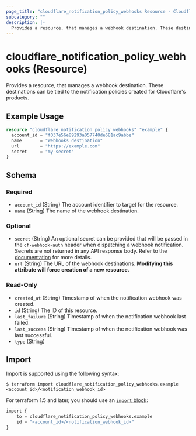```yaml
---
page_title: "cloudflare_notification_policy_webhooks Resource - Cloudflare"
subcategory: ""
description: |-
  Provides a resource, that manages a webhook destination. These destinations can be tied to the notification policies created for Cloudflare's products.
---
```


# cloudflare_notification_policy_webhooks (Resource)

Provides a resource, that manages a webhook destination. These destinations can be tied to the notification policies created for Cloudflare's products.

## Example Usage

```terraform
resource "cloudflare_notification_policy_webhooks" "example" {
  account_id = "f037e56e89293a057740de681ac9abbe"
  name       = "Webhooks destination"
  url        = "https://example.com"
  secret     = "my-secret"
}
```
<!-- schema generated by tfplugindocs -->
## Schema

### Required

- `account_id` (String) The account identifier to target for the resource.
- `name` (String) The name of the webhook destination.

### Optional

- `secret` (String) An optional secret can be provided that will be passed in the `cf-webhook-auth` header when dispatching a webhook notification. Secrets are not returned in any API response body. Refer to the [documentation](https://api.cloudflare.com/#notification-webhooks-create-webhook) for more details.
- `url` (String) The URL of the webhook destinations. **Modifying this attribute will force creation of a new resource.**

### Read-Only

- `created_at` (String) Timestamp of when the notification webhook was created.
- `id` (String) The ID of this resource.
- `last_failure` (String) Timestamp of when the notification webhook last failed.
- `last_success` (String) Timestamp of when the notification webhook was last successful.
- `type` (String)

## Import

Import is supported using the following syntax:

```shell
$ terraform import cloudflare_notification_policy_webhooks.example <account_id>/<notification_webhook_id>
```

For terraform 1.5 and later, you should use an [`import` block](https://developer.hashicorp.com/terraform/language/import):
```terraform
import {
    to = cloudflare_notification_policy_webhooks.example
    id = "<account_id>/<notification_webhook_id>"
}
```
